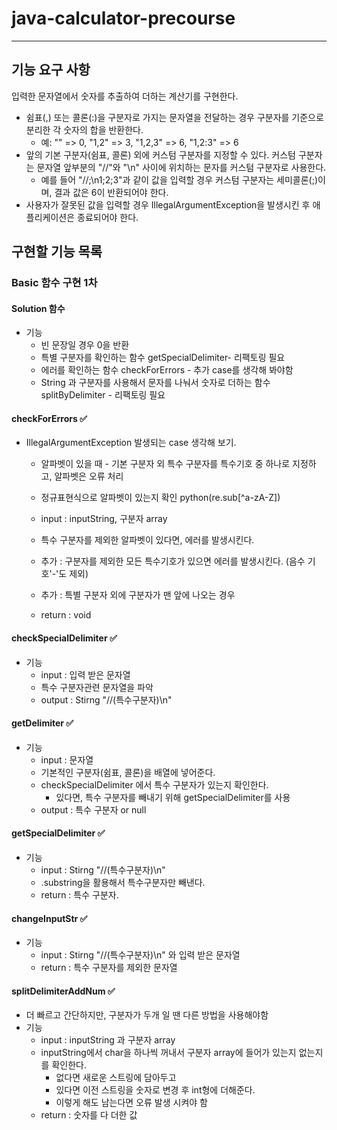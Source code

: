 # java-calculator-precourse

---
## 기능 요구 사항
입력한 문자열에서 숫자를 추출하여 더하는 계산기를 구현한다. 

- 쉼표(,) 또는 콜론(:)을 구분자로 가지는 문자열을 전달하는 경우 구분자를 기준으로 분리한 각 숫자의 합을 반환한다.
  - 예: "" => 0, "1,2" => 3, "1,2,3" => 6, "1,2:3" => 6
- 앞의 기본 구분자(쉼표, 콜론) 외에 커스텀 구분자를 지정할 수 있다. 커스텀 구분자는 문자열 앞부분의 "//"와 "\n" 사이에 위치하는 문자를 커스텀 구분자로 사용한다.
  - 예를 들어 "//;\n1;2;3"과 같이 값을 입력할 경우 커스텀 구분자는 세미콜론(;)이며, 결과 값은 6이 반환되어야 한다.
- 사용자가 잘못된 값을 입력할 경우 IllegalArgumentException을 발생시킨 후 애플리케이션은 종료되어야 한다.


## 구현할 기능 목록

###  Basic 함수 구현 1차

#### Solution 함수
- 기능
  - 빈 문장일 경우 0을 반환
  - 특별 구분자를 확인하는 함수 getSpecialDelimiter- 리팩토링 필요
  - 에러를 확인하는 함수 checkForErrors - 추가 case를 생각해 봐야함
  - String 과 구분자를 사용해서 문자를 나눠서 숫자로 더하는 함수 splitByDelimiter - 리팩토링 필요

#### checkForErrors ✅ 
- IllegalArgumentException 발생되는 case 생각해 보기.
  - 알파벳이 있을 때 - 기본 구분자 외 특수 구분자를 특수기호 중 하나로 지정하고, 알파벳은 오류 처리
  - 정규표현식으로 알파벳이 있는지 확인 python(re.sub[^a-zA-Z])

  - input : inputString, 구분자 array
  - 특수 구분자를 제외한 알파벳이 있다면, 에러를 발생시킨다. 
  - 추가 : 구분자를 제외한 모든 특수기호가 있으면 에러를 발생시킨다. (음수 기호'-'도 제외)
  - 추가 : 특별 구분자 외에 구분자가 맨 앞에 나오는 경우 
  - return : void


#### checkSpecialDelimiter ✅
- 기능
  - input : 입력 받은 문자열
  - 특수 구분자관련 문자열을 파악
  - output : Stirng "//(특수구분자)\n"

#### getDelimiter ✅
- 기능
  - input : 문자열
  - 기본적인 구분자(쉼표, 콜론)을 배열에 넣어준다.
  - checkSpecialDelimiter 에서 특수 구분자가 있는지 확인한다.
    - 있다면, 특수 구분자를 빼내기 위해 getSpecialDelimiter를 사용
  - output : 특수 구분자 or null

#### getSpecialDelimiter ✅
- 기능
  - input : Stirng "//(특수구분자)\n"
  - .substring을 활용해서 특수구분자만 빼낸다.
  - return : 특수 구분자.
  
#### changeInputStr ✅
- 기능
  - input : Stirng "//(특수구분자)\n" 와 입력 받은 문자열
  - return : 특수 구분자를 제외한 문자열


#### splitDelimiterAddNum ✅
- 더 빠르고 간단하지만, 구분자가 두개 일 땐 다른 방법을 사용해야함 
- 기능 
  - input : inputString 과 구분자 array
  - inputString에서 char을 하나씩 꺼내서 구분자 array에 들어가 있는지 없는지를 확인한다. 
    - 없다면 새로운 스트링에 담아두고 
    - 있다면 이전 스트링을 숫자로 변경 후 int형에 더해준다.
    - 이렇게 해도 남는다면 오류 발생 시켜야 함
  - return : 숫자를 다 더한 값 